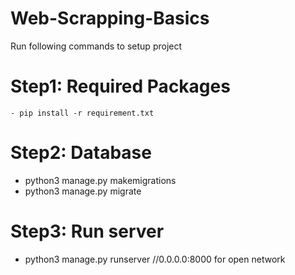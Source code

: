 # Web-Scrapping-Basics

Run following commands to setup project
# Step1: Required Packages
    - pip install -r requirement.txt

# Step2: Database
  - python3 manage.py makemigrations
  - python3 manage.py migrate

# Step3: Run server
- python3 manage.py runserver //0.0.0.0:8000 for open network